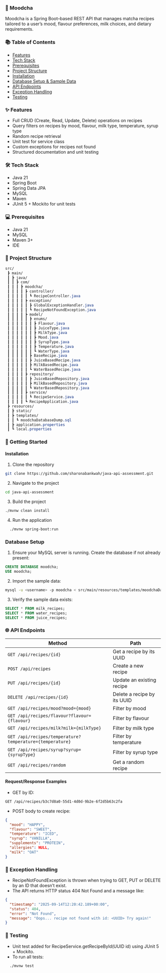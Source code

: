 ### 🍵 Moodcha

Moodcha is a Spring Boot–based REST API that manages matcha recipes tailored to a user’s mood, flavour preferences, milk choices, and dietary requirements.

### 📚 Table of Contents

- [Features](#features)  
- [Tech Stack](#tech-stack)  
- [Prerequisites](#prerequisites)  
- [Project Structure](#project-structure)  
- [Installation](#installation)  
- [Database Setup & Sample Data](#database-setup--sample-data)  
- [API Endpoints](#api-endpoints)  
- [Exception Handling](#exception-handling)  
- [Testing](#testing)

### ✨ Features

* Full CRUD (Create, Read, Update, Delete) operations on recipes  
* Query filters on recipes by mood, flavour, milk type, temperature, syrup type  
* Random recipe retrieval  
* Unit test for service class 
* Custom exceptions for recipes not found  
* Structured documentation and unit testing

### 🛠 Tech Stack

* Java 21
* Spring Boot
* Spring Data JPA
* MySQL
* Maven
* JUnit 5 + Mockito for unit tests

### 💻 Prerequisites

* Java 21
* MySQL
* Maven 3+
* IDE


### 📂 Project Structure
```css
src/
 ┣ main/
 ┃ ┣ java/
 ┃ ┃ ┣ com/
 ┃ ┃ ┃ ┣ moodcha/
 ┃ ┃ ┃ ┃ ┣ controller/
 ┃ ┃ ┃ ┃ ┃ ┗ RecipeController.java
 ┃ ┃ ┃ ┃ ┣ exception/
 ┃ ┃ ┃ ┃ ┃ ┣ GlobalExceptionHandler.java
 ┃ ┃ ┃ ┃ ┃ ┗ RecipeNotFoundException.java
 ┃ ┃ ┃ ┃ ┣ model/
 ┃ ┃ ┃ ┃ ┃ ┣ enums/
 ┃ ┃ ┃ ┃ ┃ ┃ ┣ Flavour.java
 ┃ ┃ ┃ ┃ ┃ ┃ ┣ JuiceType.java
 ┃ ┃ ┃ ┃ ┃ ┃ ┣ MilkType.java
 ┃ ┃ ┃ ┃ ┃ ┃ ┣ Mood.java
 ┃ ┃ ┃ ┃ ┃ ┃ ┣ SyrupType.java
 ┃ ┃ ┃ ┃ ┃ ┃ ┣ Temperature.java
 ┃ ┃ ┃ ┃ ┃ ┃ ┗ WaterType.java
 ┃ ┃ ┃ ┃ ┃ ┣ BaseRecipe.java
 ┃ ┃ ┃ ┃ ┃ ┣ JuiceBasedRecipe.java
 ┃ ┃ ┃ ┃ ┃ ┣ MilkBasedRecipe.java
 ┃ ┃ ┃ ┃ ┃ ┗ WaterBasedRecipe.java
 ┃ ┃ ┃ ┃ ┣ repository/
 ┃ ┃ ┃ ┃ ┃ ┣ JuiceBasedRepository.java
 ┃ ┃ ┃ ┃ ┃ ┣ MilkBasedRepository.java
 ┃ ┃ ┃ ┃ ┃ ┗ WaterBasedRepository.java
 ┃ ┃ ┃ ┃ ┣ service/
 ┃ ┃ ┃ ┃ ┃ ┗ RecipeService.java
 ┃ ┃ ┃ ┃ ┗ RecipeApplication.java
 ┣ resources/
 ┃ ┣ static/
 ┃ ┣ templates/
 ┃ ┃ ┗ moodchaDatabaseDump.sql
 ┃ ┣ application.properties
 ┃ ┗ local.properties
```

### 🚀 Getting Started

#### Installation

1. Clone the repository
```bash
git clone https://github.com/sharonabankwah/java-api-assessment.git
```

2. Navigate to the project

```bash
cd java-api-assessment
```

3. Build the project
```bash
./mvnw clean install
```

4. Run the application

```bash
  ./mvnw spring-boot:run
```

### Database Setup

1. Ensure your MySQL server is running. Create the database if not already present:
```sql
CREATE DATABASE moodcha;
USE moodcha;
```

2. Import the sample data:
```bash
mysql -u <username> -p moodcha < src/main/resources/templates/moodchaDatabaseDump.sql
```

3. Verify the sample data exists:
```sql
SELECT * FROM milk_recipes;
SELECT * FROM water_recipes;
SELECT * FROM juice_recipes;
```
### 🌐 API Endpoints

| Method                                                   | Path                        |
| -------------------------------------------------------- | --------------------------- | 
| `GET /api/recipes/{id}`                                  | Get a recipe by its UUID    |         
| `POST /api/recipes`                                      | Create a new recipe         |         
| `PUT /api/recipes/{id}`                                  | Update an existing recipe   |         
| `DELETE /api/recipes/{id}`                               | Delete a recipe by its UUID |         
| `GET /api/recipes/mood?mood={mood}`                      | Filter by mood              |         
| `GET /api/recipes/flavour?flavour={flavour}`             | Filter by flavour           |         
| `GET /api/recipes/milk?milk={milkType}`                  | Filter by milk type         |         
| `GET /api/recipes/temperature?temperature={temperature}` | Filter by temperature       |         
| `GET /api/recipes/syrup?syrup={syrupType}`               | Filter by syrup type        |         
| `GET /api/recipes/random`                                | Get a random recipe         |         

#### Request/Response Examples

* GET by ID:
```bash
GET /api/recipes/b3c7d8a0-55d1-4d0d-9b2e-6f2d5b63c2fa
```

* POST body to create recipe:
```json
{
  "mood": "HAPPY",
  "flavour": "SWEET",
  "temperature": "ICED",
  "syrup": "VANILLA",
  "supplements": "PROTEIN",
  "allergies": NULL,
  "milk": "OAT"
}
```
### 🚨 Exception Handling

* RecipeNotFoundException is thrown when trying to GET, PUT or DELETE by an ID that doesn’t exist.
* The API returns HTTP status 404 Not Found and a message like:

```json
{
  "timestamp": "2025-09-14T12:20:42.189+00:00",
  "status": 404,
  "error": "Not Found",
  "message": "Oops... recipe not found with id: <UUID> Try again!"
}
```

### 🔎 Testing

* Unit test added for RecipeService.getRecipeById(UUID id) using JUnit 5 + Mockito.
* To run all tests:

```bash
  ./mvnw test
```
